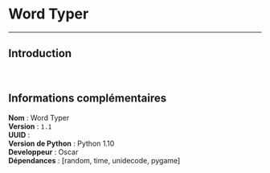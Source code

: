 # Word Typer

---

## Introduction



<br>

## Informations complémentaires

__**Nom**__ : Word Typer<br>
__**Version**__ : `1.1`<br>
__**UUID**__ : <br>
__**Version de Python**__ : Python 1.10<br>
__**Developpeur**__ : Oscar<br>
__**Dépendances**__ : [random, time, unidecode, pygame]

